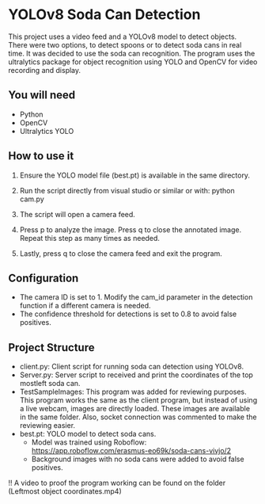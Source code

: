 # YOLOv8 Soda Can Detection
This project uses a video feed and a YOLOv8 model to detect objects. There were two options, to detect spoons or to detect soda cans in real time. It was decided to use the soda can recognition. The program uses the ultralytics package for object recognition using YOLO and OpenCV for video recording and display.

## You will need 
- Python 
- OpenCV 
- Ultralytics YOLO

## How to use it
1. Ensure the YOLO model file (best.pt) is available in the same directory. 

2. Run the script directly from visual studio or similar or with: python cam.py

3. The script will open a camera feed.

4. Press p to analyze the image. Press q to close the annotated image. Repeat this step as many times as needed.
  
4. Lastly, press q to close the camera feed and exit the program.

## Configuration
- The  camera ID is set to 1. Modify the cam_id parameter in the detection function if a different camera is needed.
- The confidence threshold for detections is set to 0.8 to avoid false positives. 

## Project Structure
- client.py: Client script for running soda can detection using YOLOv8.
- Server.py: Server script to received and print the coordinates of the top mostleft soda can.
- TestSampleImages: This program was added for reviewing purposes. This program works the same as the client program, but instead of using a live webcam, images are directly loaded. These images are available in the same folder. Also, socket connection was commented to make the reviewing easier. 
- best.pt: YOLO model to detect soda cans.
  * Model was trained using Roboflow: https://app.roboflow.com/erasmus-eo69k/soda-cans-vivjo/2
  * Background images with no soda cans were added to avoid false positives.


!! A video to proof the program working can be found on the folder (Leftmost object coordinates.mp4)